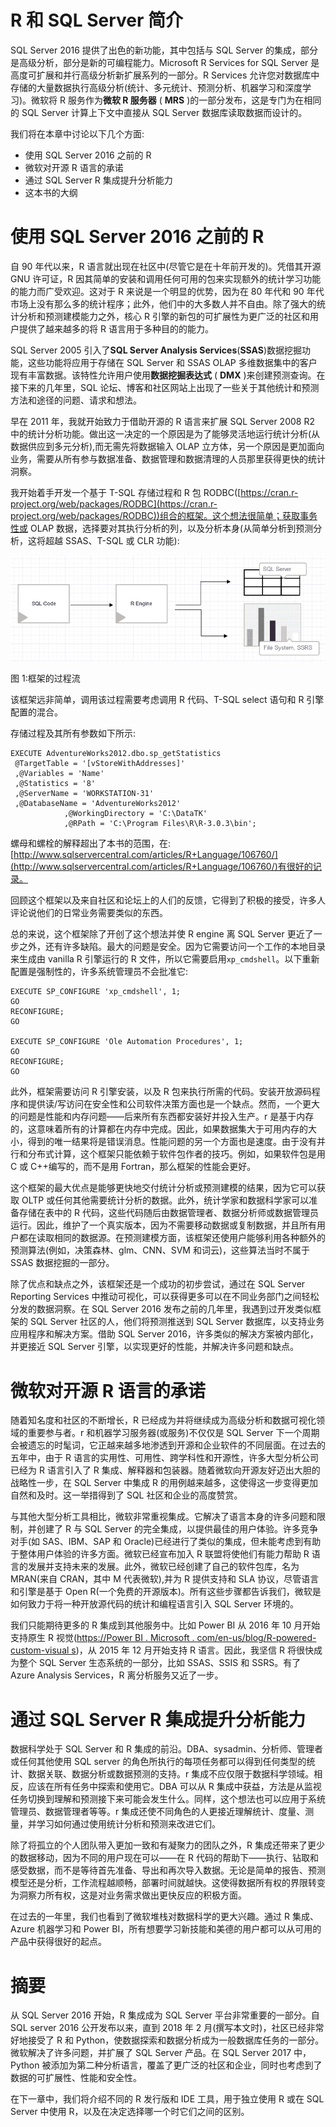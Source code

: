 

# R 和 SQL Server 简介

SQL Server 2016 提供了出色的新功能，其中包括与 SQL Server 的集成，部分是高级分析，部分是新的可编程能力。Microsoft R Services for SQL Server 是高度可扩展和并行高级分析新扩展系列的一部分。R Services 允许您对数据库中存储的大量数据执行高级分析(统计、多元统计、预测分析、机器学习和深度学习)。微软将 R 服务作为**微软 R 服务器** ( **MRS** )的一部分发布，这是专门为在相同的 SQL Server 计算上下文中直接从 SQL Server 数据库读取数据而设计的。

我们将在本章中讨论以下几个方面:

*   使用 SQL Server 2016 之前的 R
*   微软对开源 R 语言的承诺
*   通过 SQL Server R 集成提升分析能力
*   这本书的大纲



# 使用 SQL Server 2016 之前的 R

自 90 年代以来，R 语言就出现在社区中(尽管它是在十年前开发的)。凭借其开源 GNU 许可证，R 因其简单的安装和调用任何可用的包来实现额外的统计学习功能的能力而广受欢迎。这对于 R 来说是一个明显的优势，因为在 80 年代和 90 年代市场上没有那么多的统计程序；此外，他们中的大多数人并不自由。除了强大的统计分析和预测建模能力之外，核心 R 引擎的新包的可扩展性为更广泛的社区和用户提供了越来越多的将 R 语言用于多种目的的能力。

SQL Server 2005 引入了**SQL Server Analysis Services**(**SSAS**)数据挖掘功能，这些功能将应用于存储在 SQL Server 和 SSAS OLAP 多维数据集中的客户现有丰富数据。该特性允许用户使用**数据挖掘表达式** ( **DMX** )来创建预测查询。在接下来的几年里，SQL 论坛、博客和社区网站上出现了一些关于其他统计和预测方法和途径的问题、请求和想法。

早在 2011 年，我就开始致力于借助开源的 R 语言来扩展 SQL Server 2008 R2 中的统计分析功能。做出这一决定的一个原因是为了能够灵活地运行统计分析(从数据供应到多元分析),而无需先将数据输入 OLAP 立方体，另一个原因是更加面向业务，需要从所有参与数据准备、数据管理和数据清理的人员那里获得更快的统计洞察。

我开始着手开发一个基于 T-SQL 存储过程和 R 包 RODBC([https://cran.r-project.org/web/packages/RODBC](https://cran.r-project.org/web/packages/RODBC))组合的框架。这个想法很简单；获取事务性或 OLAP 数据，选择要对其执行分析的列，以及分析本身(从简单分析到预测分析，这将超越 SSAS、T-SQL 或 CLR 功能):

![](img/00005.gif)

图 1:框架的过程流

该框架远非简单，调用该过程需要考虑调用 R 代码、T-SQL select 语句和 R 引擎配置的混合。

存储过程及其所有参数如下所示:

```
EXECUTE AdventureWorks2012.dbo.sp_getStatistics
 @TargetTable = '[vStoreWithAddresses]'
 ,@Variables = 'Name'
 ,@Statistics = '8'
 ,@ServerName = 'WORKSTATION-31'
 ,@DatabaseName = 'AdventureWorks2012'
            ,@WorkingDirectory = 'C:\DataTK'
            ,@RPath = 'C:\Program Files\R\R-3.0.3\bin'; 
```

螺母和螺栓的解释超出了本书的范围，在:[http://www.sqlservercentral.com/articles/R+Language/106760/](http://www.sqlservercentral.com/articles/R+Language/106760/)有很好的记录。

回顾这个框架以及来自社区和论坛上的人们的反馈，它得到了积极的接受，许多人评论说他们的日常业务需要类似的东西。

总的来说，这个框架除了开创了这个想法并使 R engine 离 SQL Server 更近了一步之外，还有许多缺陷。最大的问题是安全。因为它需要访问一个工作的本地目录来生成由 vanilla R 引擎运行的 R 文件，所以它需要启用`xp_cmdshell`。以下重新配置是强制性的，许多系统管理员不会批准它:

```
EXECUTE SP_CONFIGURE 'xp_cmdshell', 1;
GO
RECONFIGURE;
GO

EXECUTE SP_CONFIGURE 'Ole Automation Procedures', 1;
GO
RECONFIGURE;
GO  
```

此外，框架需要访问 R 引擎安装，以及 R 包来执行所需的代码。安装开放源码程序和提供读/写访问在安全性和公司软件决策方面也是一个缺点。然而，一个更大的问题是性能和内存问题——后来所有东西都安装好并投入生产。r 是基于内存的，这意味着所有的计算都在内存中完成。因此，如果数据集大于可用内存的大小，得到的唯一结果将是错误消息。性能问题的另一个方面也是速度。由于没有并行和分布式计算，这个框架只能依赖于软件包作者的技巧。例如，如果软件包是用 C 或 C++编写的，而不是用 Fortran，那么框架的性能会更好。

这个框架的最大优点是能够更快地交付统计分析或预测建模的结果，因为它可以获取 OLTP 或任何其他需要统计分析的数据。此外，统计学家和数据科学家可以准备存储在表中的 R 代码，这些代码随后由数据管理者、数据分析师或数据管理员运行。因此，维护了一个真实版本，因为不需要移动数据或复制数据，并且所有用户都在读取相同的数据源。在预测建模方面，该框架还使用户能够利用各种额外的预测算法(例如，决策森林、glm、CNN、SVM 和词云)，这些算法当时不属于 SSAS 数据挖掘的一部分。

除了优点和缺点之外，该框架还是一个成功的初步尝试，通过在 SQL Server Reporting Services 中推动可视化，可以获得更多可以在不同业务部门之间轻松分发的数据洞察。在 SQL Server 2016 发布之前的几年里，我遇到过开发类似框架的 SQL Server 社区的人，他们将预测推送到 SQL Server 数据库，以支持业务应用程序和解决方案。借助 SQL Server 2016，许多类似的解决方案被内部化，并更接近 SQL Server 引擎，以实现更好的性能，并解决许多问题和缺点。



# 微软对开源 R 语言的承诺

随着知名度和社区的不断增长，R 已经成为并将继续成为高级分析和数据可视化领域的重要参与者。r 和机器学习服务器(或服务)不仅仅是 SQL Server 下一个周期会被遗忘的时髦词，它正越来越多地渗透到开源和企业软件的不同层面。在过去的五年中，由于 R 语言的实用性、可用性、跨学科性和开源性，许多大型分析公司已经为 R 语言引入了 R 集成、解释器和包装器。随着微软向开源友好迈出大胆的战略性一步，在 SQL Server 中集成 R 的用例越来越多，这使得这一步变得更加自然和及时。这一举措得到了 SQL 社区和企业的高度赞赏。

与其他大型分析工具相比，微软非常重视集成。它解决了语言本身的许多问题和限制，并创建了 R 与 SQL Server 的完全集成，以提供最佳的用户体验。许多竞争对手(如 SAS、IBM、SAP 和 Oracle)已经进行了类似的集成，但未能考虑到有助于整体用户体验的许多方面。微软已经宣布加入 R 联盟将使他们有能力帮助 R 语言的发展并支持未来的发展。此外，微软已经创建了自己的软件包库，名为 MRAN(来自 CRAN，其中 M 代表微软),并为 R 提供支持和 SLA 协议，尽管语言和引擎是基于 Open R(一个免费的开源版本)。所有这些步骤都告诉我们，微软是如何致力于将一种开放源代码的统计和编程语言引入 SQL Server 环境的。

我们只能期待更多的 R 集成到其他服务中。比如 Power BI 从 2016 年 10 月开始支持原生 R 视觉([https://Power BI . Microsoft . com/en-us/blog/R-powered-custom-visual s](https://powerbi.microsoft.com/en-us/blog/r-powered-custom-visuals))，从 2015 年 12 月开始支持 R 语言。因此，我坚信 R 将很快成为整个 SQL Server 生态系统的一部分，比如 SSAS、SSIS 和 SSRS。有了 Azure Analysis Services，R 离分析服务又近了一步。



# 通过 SQL Server R 集成提升分析能力

数据科学处于 SQL Server 和 R 集成的前沿。DBA、sysadmin、分析师、管理者或任何其他使用 SQL server 的角色所执行的每项任务都可以得到任何类型的统计、数据关联、数据分析或数据预测的支持。r 集成不应仅限于数据科学领域。相反，应该在所有任务中探索和使用它。DBA 可以从 R 集成中获益，方法是从监视任务切换到理解和预测接下来可能会发生什么。同样，这个想法也可以应用于系统管理员、数据管理者等等。r 集成还使不同角色的人更接近理解统计、度量、测量，并学习如何通过使用统计分析和预测来改进它们。

除了将孤立的个人团队带入更加一致和有凝聚力的团队之外，R 集成还带来了更少的数据移动，因为不同的用户现在可以——在 R 代码的帮助下——执行、钻取和感受数据，而不是等待首先准备、导出和再次导入数据。无论是简单的报告、预测模型还是分析，工作流程越顺畅，部署时间就越快。这使得数据所有权的界限转变为洞察力所有权，这是对业务需求做出更快反应的积极方面。

在过去的一年里，我们也看到了微软堆栈对数据科学的更大兴趣。通过 R 集成、Azure 机器学习和 Power BI，所有想要学习新技能和美德的用户都可以从可用的产品中获得很好的起点。



# 摘要

从 SQL Server 2016 开始，R 集成成为 SQL Server 平台非常重要的一部分。自 SQL server 2016 公开发布以来，直到 2018 年 2 月(撰写本文时)，社区已经非常好地接受了 R 和 Python，使数据探索和数据分析成为一般数据库任务的一部分。微软解决了许多问题，并扩展了 SQL Server 产品。在 SQL Server 2017 中，Python 被添加为第二种分析语言，覆盖了更广泛的社区和企业，同时也考虑到了数据的可扩展性、性能和安全性。

在下一章中，我们将介绍不同的 R 发行版和 IDE 工具，用于独立使用 R 或在 SQL Server 中使用 R，以及在决定选择哪一个时它们之间的区别。
